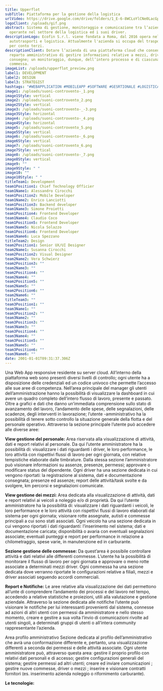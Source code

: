 ```yaml
---
title: Upperflot
subTitle: Piattaforma per la gestione della logistica
urlVideo: https://drive.google.com/drive/folders/1_E-6-8WCLoYlCNe0LacGp5WqMMa3iWbL
logoClient: /uploads/gif.png
abstract: Sistema di gestione, monitoraggio e comunicazione tra l’azienda
  operante nel settore della logistica ed i suoi driver.
descriptionLogo: Ecofin S.r.l. viene fondata a Roma, dal 2016 opera nel settore
  autotrasporti e logistica. Attualmente l'azienda si occupa del trasporto merci
  per conto terzi.
descriptionClient: Dotare l’azienda di una piattaforma cloud che consenta al
  reparto amministrativo di gestire informazioni relative a mezzi, driver e
  consegne; un monitoraggio, dunque, dell’intero processo e di ciascuna
  commessa.
imageList: /uploads/upperflot_preview.png
label1: DEVELOPMENT
label2: DESIGN
label3: STRATEGIST
hashtags: "#WEBAPPLICATION #MOBILEAPP #SOFTWARE #GESRTIONALE #LOGISTICA"
image1: /uploads/suoni-controvento-_1.png
image1Style: vertical
image2: /uploads/suoni-controvento_2.png
image2Style: vertical
image3: /uploads/suoni-controvento-_-3.png
image3Style: horizontal
image4: /uploads/suoni-controvento-_4.png
image4Style: horizontal
image5: /uploads/suoni-controvento_5.png
image5Style: vertical
image6: /uploads/suoni-controvento-_6.png
image6Style: vertical
image7: /uploads/suoni-controvento_6.png
image7Style: vertical
image8: /uploads/suoni-controvento-_7.png
image8Style: vertical
image9: ""
image9Style: " "
image10: ""
image10Style: " "
titleTeam1: Development
team1Position1: Chief Technology Officier
team1Name1: Alessandro Cirocchi
team1Position2: Mobile Developer
team1Name2: Enrico Lanciotti
team1Position3: Backend developer
team1Name3: Simone Proietti
team1Position4: Frontend Developer
team1Name4: Claudio Coco
team1Position5: Frontend Developer
team1Name5: Nicola Solazzo
team1Position6: Frontend Developer
team1Name6: Luca Spezzano
titleTeam2: Design
team2Position1: Senior UX/UI Designer
team2Name1: Susanna Cirocchi
team2Position2: Visual Designer
team2Name2: Vera Schwierz
team2Position3: ""
team2Name3: ""
team2Position4: ""
team2Name4: ""
team2Position5: ""
team2Name5: ""
team2Position6: ""
team2Name6: ""
titleTeam3: ""
team3Position1: ""
team3Name1: ""
team3Position2: ""
team3Name2: ""
team3Position3: ""
team3Name3: ""
team3Position4: ""
team3Name4: ""
team3Position5: ""
team3Name5: ""
team3Position6: ""
team3Name6: ""
date: 2001-01-01T09:31:37.306Z
---
```

Una Web App responsive residente su server cloud. All’interno della piattaforma web sono presenti diversi livelli di controllo; ogni utente ha a disposizione delle credenziali ed un codice univoco che permette l’accesso alle sue aree di competenza.
Nell’area principale del manager gli utenti dell’amministrazione hanno la possibilità di visualizzare la dashboard in cui avere un quadro completo dell’intero flusso di lavoro, presente e passato. 
Oltre a grafici e dati che danno un’immediata comprensione sullo stato di avanzamento del lavoro, l’andamento delle spese, delle segnalazioni, delle scadenze, degli interventi in lavorazione; l’utente -amministrativo ha la possibilità di tenere sotto controllo la situazione generale della flotta e del personale operativo. 
Attraverso la sezione principale l’utente può accedere alle diverse aree: 

**View gestione del personale:**
Area riservata alla visualizzazione di attività, dati e report relativi al personale.  Da qui l’utente amministratore ha la possibilità di: visualizzare i dati riguardanti i driver, le loro performance, le loro attività con rispettivi flussi di lavoro per ogni giornata, con relative tempistiche elaborate dalle timbrature. Dalla stessa sezione l’amministratore può visionare informazioni su assenze, presenze, permessi; approvare o modificare status del dipendente.
Ogni driver ha una sezione dedicata in cui vengono riportati: la registrazione al sistema, dati e documentazione consegnata; presenze ed assenze; report delle attività/task svolte e da svolgere, km percorsi e segnalazioni comunicate. 

**View gestione dei mezzi:**
Area dedicata alla visualizzazione di attività, dati e report relativi ai veicoli a noleggio e/o di proprietà. Da qui l’utente amministratore ha la possibilità di: visualizzare i dati riguardanti i veicoli, le loro performance e le loro attività con rispettivi flussi di lavoro elaborati dal sistema per ogni giornata; visionare rotte assegnate, autisti  e commesse principali a cui sono stati associati. 
Ogni veicolo ha una sezione dedicata in cui vengono riportati i dati riguardanti: l’inserimento nel sistema; dati e documentazione caricata; disponibilità o avaria con eventuali segnalazioni associate; eventuali punteggi e report per performance in relazione a chilometraggio, spese varie, in manutenzione ed in carburante.

**Sezione gestione delle commesse:**
Da quest’area è possibile controllare attività e dati relativi alle differenti commesse. L’utente ha la possibilità di monitorare il flusso di lavoro per ogni giornata e approvare o meno rotte associate a determinati mezzi driver.
Ogni commessa ha una sezione dedicata dove verranno riportate le configurazioni relative a filiali, mezzi e driver associati seguendo accordi commerciali. 

**Report e Notifiche:**
Le aree relative alla visualizzazione dei dati permettono all’unte di comprendere l’andamento dei processi e del lavoro nel tempo, accedendo a relative statistiche e proiezioni, utili alla valutazione e gestione aziendale. 
Attraverso la sezione dedicata alle notifiche l’utente può visionare le notifiche per lui interessanti provenienti dal sistema, connesse ad azioni di altri utenti con permessi da amministratore e nello stesso momento, creare e gestire a sua volta l’invio di comunicazioni rivolte ad utenti singoli, a determinati gruppi di utenti o all’intera community rappresentante l’azienda.

Area profilo amministrativo
Sezione dedicata al profilo dell’amministrativo che avrà una conformazione differente e, pertanto, una visualizzazione differenti a seconda dei permessi e delle attività associate. Ogni utente amministratore può, attraverso questa area: gestire il proprio profilo con relativi dati personali e di accesso; gestire configurazioni generali del sistema; gestire permessi ad altri utenti; creare ed inviare comunicazioni ; gestire nuove commesse,  driver o mezzi ; inserire e visionare contratti fornitori (es. inserimento azienda noleggio o rifornimento carburante).

**Le tecnologie:**